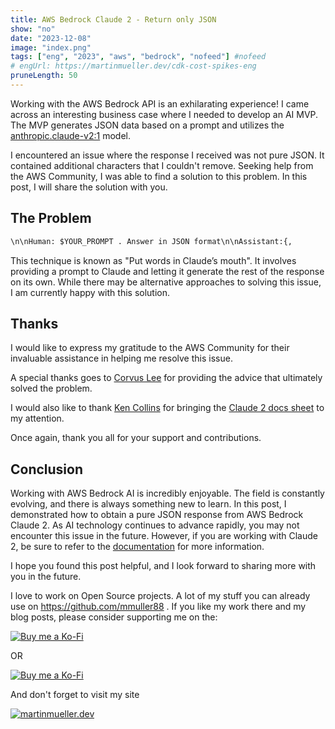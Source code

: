 ```yaml
---
title: AWS Bedrock Claude 2 - Return only JSON
show: "no"
date: "2023-12-08"
image: "index.png"
tags: ["eng", "2023", "aws", "bedrock", "nofeed"] #nofeed
# engUrl: https://martinmueller.dev/cdk-cost-spikes-eng
pruneLength: 50
---
```


Working with the AWS Bedrock API is an exhilarating experience! I came across an interesting business case where I needed to develop an AI MVP. The MVP generates JSON data based on a prompt and utilizes the [anthropic.claude-v2:1](https://docs.anthropic.com/claude/docs) model.

I encountered an issue where the response I received was not pure JSON. It contained additional characters that I couldn't remove. Seeking help from the AWS Community, I was able to find a solution to this problem. In this post, I will share the solution with you.

## The Problem

```txt
\n\nHuman: $YOUR_PROMPT . Answer in JSON format\n\nAssistant:{,
```

This technique is known as "Put words in Claude’s mouth". It involves providing a prompt to Claude and letting it generate the rest of the response on its own. While there may be alternative approaches to solving this issue, I am currently happy with this solution.

## Thanks

I would like to express my gratitude to the AWS Community for their invaluable assistance in helping me resolve this issue.

A special thanks goes to [Corvus Lee](https://www.linkedin.com/in/corvus/) for providing the advice that ultimately solved the problem.

I would also like to thank [Ken Collins](https://www.linkedin.com/in/metaskills/) for bringing the [Claude 2 docs sheet](https://docs.google.com/presentation/d/1tjvAebcEyR8la3EmVwvjC7PHR8gfSrcsGKfTPAaManw/edit#slide=id.g297e9aa6f0f_0_1222) to my attention.

Once again, thank you all for your support and contributions.

## Conclusion

Working with AWS Bedrock AI is incredibly enjoyable. The field is constantly evolving, and there is always something new to learn. In this post, I demonstrated how to obtain a pure JSON response from AWS Bedrock Claude 2. As AI technology continues to advance rapidly, you may not encounter this issue in the future. However, if you are working with Claude 2, be sure to refer to the [documentation](https://docs.anthropic.com/claude/docs) for more information.

I hope you found this post helpful, and I look forward to sharing more with you in the future.

I love to work on Open Source projects. A lot of my stuff you can already use on <https://github.com/mmuller88> . If you like my work there and my blog posts, please consider supporting me on the:

[![Buy me a Ko-Fi](https://storage.ko-fi.com/cdn/useruploads/png_d554a01f-60f0-4969-94d1-7b69f3e28c2fcover.jpg?v=69a332f2-b808-4369-8ba3-dae0d1100dd4)](https://ko-fi.com/T6T1BR59W)

OR

[![Buy me a Ko-Fi](https://theastrologypodcast.com/wp-content/uploads/2015/06/become-my-patron-05.jpg)](https://www.patreon.com/bePatron?u=29010217)

And don't forget to visit my site

[![martinmueller.dev](https://martinmueller.dev/static/84caa5292a6d0c37c48ae280d04b5fa6/a7715/joint.jpg)](https://martinmueller.dev/resume)
